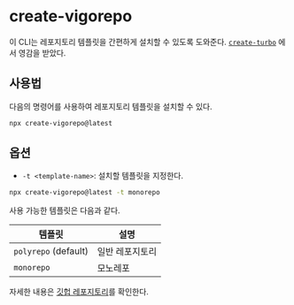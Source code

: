 # create-vigorepo

이 CLI는 레포지토리 템플릿을 간편하게 설치할 수 있도록 도와준다. [`create-turbo`](https://www.npmjs.com/package/create-turbo) 에서 영감을 받았다.

## 사용법

다음의 명령어를 사용하여 레포지토리 템플릿을 설치할 수 있다.

```bash
npx create-vigorepo@latest
```

## 옵션

- `-t <template-name>`: 설치할 템플릿을 지정한다.

```bash
npx create-vigorepo@latest -t monorepo
```

사용 가능한 템플릿은 다음과 같다.

| 템플릿               | 설명            |
| -------------------- | --------------- |
| `polyrepo` (default) | 일반 레포지토리 |
| `monorepo`           | 모노레포        |

자세한 내용은 [깃헙 레포지토리](https://github.com/vigor-13/create-vigorepo/tree/main/templates)를 확인한다.
